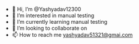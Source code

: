 - 👋 Hi, I’m @Yashyadav12300
- 👀 I’m interested in manual testing
- 🌱 I’m currently learning manual testing
- 💞️ I’m looking to collaborate on 
- 📫 How to reach me yashyadav51321@gmai.com

<!---
Yashyadav12300/Yashyadav12300 is a ✨ special ✨ repository because its `README.md` (this file) appears on your GitHub profile.
You can click the Preview link to take a look at your changes.
--->
